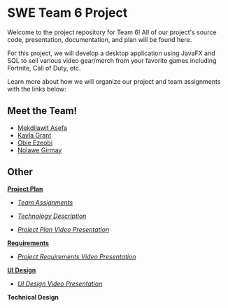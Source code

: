 # SWE Team 6 Project

Welcome to the project repository for Team 6! All of our project's source code, presentation, documentation, and plan will be found here. 

For this project, we will develop a desktop application using JavaFX and SQL to sell various video gear/merch from your favorite games including Fortnite, Call of Duty, etc.

Learn more about how we will organize our project and team assignments with the links below:

## Meet the Team!

* [Mekdilawit Asefa](https://github.com/masefa11/swe3313Project/blob/main/Project-Plan/Mekdilawit-Asefa-Resume.md)
* [Kayla Grant](https://github.com/masefa11/swe3313Project/blob/main/Project-Plan/Kayla-Grant-Resume.md)
* [Obie Ezeobi](https://github.com/masefa11/swe3313Project/blob/main/Project-Plan/Obie-Ezeobi-Resume.md)
* [Nolawe Girmay](https://github.com/masefa11/swe3313Project/blob/main/Project-Plan/Nolawe-Girmay-Resume.md)

## Other 

**[Project Plan](https://github.com/masefa11/swe3313Project/blob/main/Project-Plan/Project-Plan.md)**

  - *[Team Assignments](Project-Plan/Team-Assignments.md)*
    
  - *[Technology Description](https://github.com/masefa11/swe3313Project/blob/main/Project-Plan/Technology-Description.md)*
    
  - *[Project Plan Video Presentation](Presentations/Project-Plan-Video.md)*

**[Requirements](https://github.com/masefa11/swe3313Project/blob/main/Requirements/Requirements-Introduction.md)**

  - *[Project Requirements Video Presentation](Presentations/Requirments-Video.md)*

**[UI Design](https://github.com/masefa11/swe3313Project/blob/main/UI-Design/UI-Desgin-Mockup.md)**

  - *[UI Design Video Presentation](https://youtu.be/8PeQI3QkInE)*

**Technical Design**
